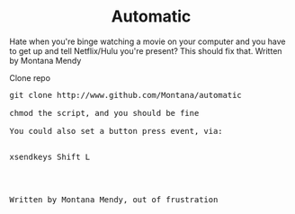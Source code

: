 <h1 align="center">Automatic</h1>

Hate when you're binge watching a movie on your computer and you have to get up and tell Netflix/Hulu you're present? This should fix that. Written by Montana Mendy

Clone repo

<pre>git clone http://www.github.com/Montana/automatic 

chmod the script, and you should be fine

You could also set a button press event, via:

<pre>xsendkeys Shift_L</pre> 

Written by Montana Mendy, out of frustration 
